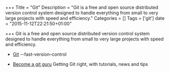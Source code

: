 +++
Title = "Git"
Description = "Git is a free and open source distributed version control system designed to handle everything from small to very large projects with speed and efficiency."
Categories = []
Tags = ['git']
date = "2015-11-12T22:21:50+01:00"

+++
Git is a free and open source distributed version control system designed to handle everything from small to very large projects with speed and efficiency.

* [Git](https://git-scm.com/) --fast-version-control

* [Become a git guru](https://www.atlassian.com/git/tutorials/setting-up-a-repository) Getting Git right, with tutorials, news and tips
